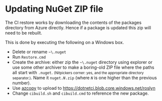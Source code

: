 # Updating NuGet ZIP file

The CI restore works by downloading the contents of the packages directory from Azure directly.  Hence if a package is updated  this zip will need to be rebuilt.  

This is done by executing the following on a Windows box.  

<!-- XXX: Does the following mean something?  If so, explain it better:
- Change to the root of the enlistment.
-->

- Delete or rename `~\.nuget`
- Run `Restore.cmd`
- Create the archive: either
  zip the `~\.nuget` directory using explorer
  or use some other archiver to make a boring-old ZIP file where the paths all start with `.nuget`.
  <small>(Nitpickers corner: yes, and the appropriate directory separator.)</small>.
  Name it <code>nuget.*N*.zip</code> (where *`N`* is one higher than the previous number).
- Use [azcopy](https://azure.microsoft.com/en-us/documentation/articles/storage-use-azcopy) to upload to https://dotnetci.blob.core.windows.net/roslyn
- Change `cibuild.sh` and `cibuild.cmd` to reference the new package. 
